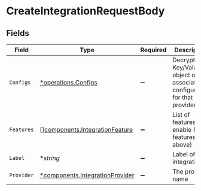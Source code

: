# CreateIntegrationRequestBody


## Fields

| Field                                                                             | Type                                                                              | Required                                                                          | Description                                                                       |
| --------------------------------------------------------------------------------- | --------------------------------------------------------------------------------- | --------------------------------------------------------------------------------- | --------------------------------------------------------------------------------- |
| `Configs`                                                                         | [*operations.Configs](../../models/operations/configs.md)                         | :heavy_minus_sign:                                                                | Decrypted Key/Value object of the associated configuration for that provider      |
| `Features`                                                                        | [][components.IntegrationFeature](../../models/components/integrationfeature.md)  | :heavy_minus_sign:                                                                | List of features to enable (see features list above)                              |
| `Label`                                                                           | **string*                                                                         | :heavy_minus_sign:                                                                | Label of the integration                                                          |
| `Provider`                                                                        | [*components.IntegrationProvider](../../models/components/integrationprovider.md) | :heavy_minus_sign:                                                                | The provider name                                                                 |